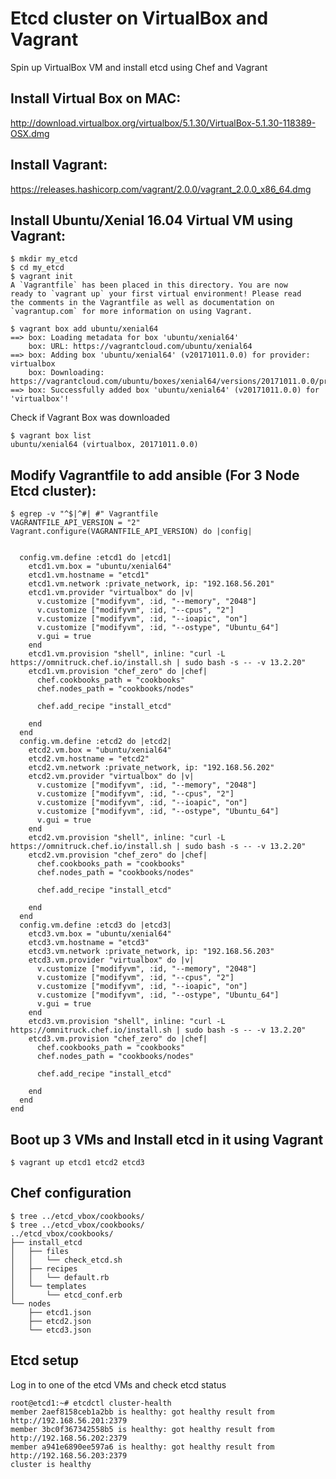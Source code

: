 Etcd cluster on VirtualBox and Vagrant 
======================================

Spin up VirtualBox VM and install etcd using Chef and Vagrant

Install Virtual Box on MAC:
---------------------------
http://download.virtualbox.org/virtualbox/5.1.30/VirtualBox-5.1.30-118389-OSX.dmg

Install Vagrant:
----------------
https://releases.hashicorp.com/vagrant/2.0.0/vagrant_2.0.0_x86_64.dmg


Install Ubuntu/Xenial 16.04 Virtual VM using Vagrant:
------------------------------------------------------
```
$ mkdir my_etcd
$ cd my_etcd
$ vagrant init
A `Vagrantfile` has been placed in this directory. You are now
ready to `vagrant up` your first virtual environment! Please read
the comments in the Vagrantfile as well as documentation on
`vagrantup.com` for more information on using Vagrant.

$ vagrant box add ubuntu/xenial64
==> box: Loading metadata for box 'ubuntu/xenial64'
    box: URL: https://vagrantcloud.com/ubuntu/xenial64
==> box: Adding box 'ubuntu/xenial64' (v20171011.0.0) for provider: virtualbox
    box: Downloading: https://vagrantcloud.com/ubuntu/boxes/xenial64/versions/20171011.0.0/providers/virtualbox.box
==> box: Successfully added box 'ubuntu/xenial64' (v20171011.0.0) for 'virtualbox'!
```
Check if Vagrant Box was downloaded
```
$ vagrant box list
ubuntu/xenial64 (virtualbox, 20171011.0.0)
```

Modify Vagrantfile to add ansible (For 3 Node Etcd cluster):
-----------------------------------------------------------
```
$ egrep -v "^$|^#| #" Vagrantfile 
VAGRANTFILE_API_VERSION = "2"
Vagrant.configure(VAGRANTFILE_API_VERSION) do |config|
      
  
  config.vm.define :etcd1 do |etcd1|
    etcd1.vm.box = "ubuntu/xenial64"
    etcd1.vm.hostname = "etcd1"
    etcd1.vm.network :private_network, ip: "192.168.56.201"
    etcd1.vm.provider "virtualbox" do |v|
      v.customize ["modifyvm", :id, "--memory", "2048"]
      v.customize ["modifyvm", :id, "--cpus", "2"]
      v.customize ["modifyvm", :id, "--ioapic", "on"]
      v.customize ["modifyvm", :id, "--ostype", "Ubuntu_64"]
      v.gui = true
    end
    etcd1.vm.provision "shell", inline: "curl -L https://omnitruck.chef.io/install.sh | sudo bash -s -- -v 13.2.20"
    etcd1.vm.provision "chef_zero" do |chef|
      chef.cookbooks_path = "cookbooks"
      chef.nodes_path = "cookbooks/nodes"
  
      chef.add_recipe "install_etcd"
  
    end
  end
  config.vm.define :etcd2 do |etcd2|
    etcd2.vm.box = "ubuntu/xenial64"
    etcd2.vm.hostname = "etcd2"
    etcd2.vm.network :private_network, ip: "192.168.56.202"
    etcd2.vm.provider "virtualbox" do |v|
      v.customize ["modifyvm", :id, "--memory", "2048"]
      v.customize ["modifyvm", :id, "--cpus", "2"]
      v.customize ["modifyvm", :id, "--ioapic", "on"]
      v.customize ["modifyvm", :id, "--ostype", "Ubuntu_64"]
      v.gui = true
    end
    etcd2.vm.provision "shell", inline: "curl -L https://omnitruck.chef.io/install.sh | sudo bash -s -- -v 13.2.20"
    etcd2.vm.provision "chef_zero" do |chef|
      chef.cookbooks_path = "cookbooks"
      chef.nodes_path = "cookbooks/nodes"
  
      chef.add_recipe "install_etcd"
  
    end
  end
  config.vm.define :etcd3 do |etcd3|
    etcd3.vm.box = "ubuntu/xenial64"
    etcd3.vm.hostname = "etcd3"
    etcd3.vm.network :private_network, ip: "192.168.56.203"
    etcd3.vm.provider "virtualbox" do |v|
      v.customize ["modifyvm", :id, "--memory", "2048"]
      v.customize ["modifyvm", :id, "--cpus", "2"]
      v.customize ["modifyvm", :id, "--ioapic", "on"]
      v.customize ["modifyvm", :id, "--ostype", "Ubuntu_64"]
      v.gui = true
    end
    etcd3.vm.provision "shell", inline: "curl -L https://omnitruck.chef.io/install.sh | sudo bash -s -- -v 13.2.20"
    etcd3.vm.provision "chef_zero" do |chef|
      chef.cookbooks_path = "cookbooks"
      chef.nodes_path = "cookbooks/nodes"
  
      chef.add_recipe "install_etcd"
  
    end
  end
end

```
 
Boot up 3 VMs and Install etcd in it using Vagrant
--------------------------------------------------
```
$ vagrant up etcd1 etcd2 etcd3
```

Chef configuration
------------------
```
$ tree ../etcd_vbox/cookbooks/
$ tree ../etcd_vbox/cookbooks/
../etcd_vbox/cookbooks/
├── install_etcd
│   ├── files
│   │   └── check_etcd.sh
│   ├── recipes
│   │   └── default.rb
│   └── templates
│       └── etcd_conf.erb
└── nodes
    ├── etcd1.json
    ├── etcd2.json
    └── etcd3.json

````
Etcd setup
-----------
Log in to one of the etcd VMs and check etcd status
```
root@etcd1:~# etcdctl cluster-health
member 2aef8158ceb1a2bb is healthy: got healthy result from http://192.168.56.201:2379
member 3bc0f367342558b5 is healthy: got healthy result from http://192.168.56.202:2379
member a941e6890ee597a6 is healthy: got healthy result from http://192.168.56.203:2379
cluster is healthy
```


